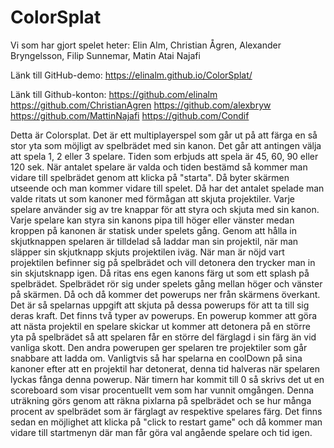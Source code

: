 # ColorSplat

Vi som har gjort spelet heter: Elin Alm, Christian Ågren, Alexander Bryngelsson, Filip Sunnemar, Matin Atai Najafi

Länk till GitHub-demo: https://elinalm.github.io/ColorSplat/

Länk till Github-konton: https://github.com/elinalm https://github.com/ChristianAgren https://github.com/alexbryw https://github.com/MattinNajafi https://github.com/Condif

Detta är Colorsplat. Det är ett multiplayerspel som går ut på att färga en så stor yta som möjligt av spelbrädet med sin kanon. Det går att antingen välja att spela 1, 2 eller 3 spelare. Tiden som erbjuds att spela är 45, 60, 90 eller 120 sek. När antalet spelare är valda och tiden bestämd så kommer man vidare till spelbrädet genom att klicka på "starta". Då byter skärmen utseende och man kommer vidare till spelet. Då har det antalet spelade man valde ritats ut som kanoner med förmågan att skjuta projektiler. Varje spelare använder sig av tre knappar för att styra och skjuta med sin kanon. Varje spelare kan styra sin kanons pipa till höger eller vänster medan kroppen på kanonen är statisk under spelets gång. Genom att hålla in skjutknappen spelaren är tilldelad så laddar man sin projektil, när man släpper sin skjutknapp skjuts projektilen iväg. När man är nöjd vart projektilen befinner sig på spelbrädet och vill detonera den trycker man in sin skjutsknapp igen. Då ritas ens egen kanons färg ut som ett splash på spelbrädet. Spelbrädet rör sig under spelets gång mellan höger och vänster på skärmen. Då och då kommer det powerups ner från skärmens överkant. Det är så spelarnas uppgift att skjuta på dessa powerups för att ta till sig deras kraft. Det finns två typer av powerups. En powerup kommer att göra att nästa projektil en spelare skickar ut kommer att detonera på en större yta på spelbrädet så att spelaren får en större del färglagd i sin färg än vid vanliga skott. Den andra powerupen ger spelaren tre projektiler som går snabbare att ladda om. Vanligtvis så har spelarna en coolDown på sina kanoner efter att en projektil har detonerat, denna tid halveras när spelaren lyckas fånga denna powerup. När timern har kommit till 0 så skrivs det ut en scoreboard som visar procentuellt vem som har vunnit omgången. Denna uträkning görs genom att räkna pixlarna på spelbrädet och se hur många procent av spelbrädet som är färglagt av respektive spelares färg. Det finns sedan en möjlighet att klicka på "click to restart game" och då kommer man vidare till startmenyn där man får göra val angående spelare och tid igen.

